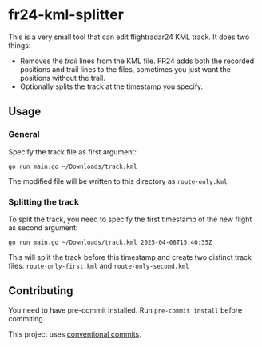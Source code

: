 # fr24-kml-splitter

This is a very small tool that can edit flightradar24 KML track. It does two things:

- Removes the _trail_ lines from the KML file. FR24 adds both the recorded positions and trail lines to the files, sometimes you just want the positions without the trail.
- Optionally splits the track at the timestamp you specify.

## Usage

### General

Specify the track file as first argument:

```shell
go run main.go ~/Downloads/track.kml
```

The modified file will be written to this directory as `route-only.kml`

### Splitting the track

To split the track, you need to specify the first timestamp of the new flight as second argument:

```shell
go run main.go ~/Downloads/track.kml 2025-04-08T15:40:35Z
```

This will split the track before this timestamp and create two distinct track files: `route-only-first.kml` and `route-only-second.kml`

## Contributing

You need to have pre-commit installed. Run `pre-commit install` before commiting.

This project uses [conventional commits](https://www.conventionalcommits.org/en/v1.0.0/).
